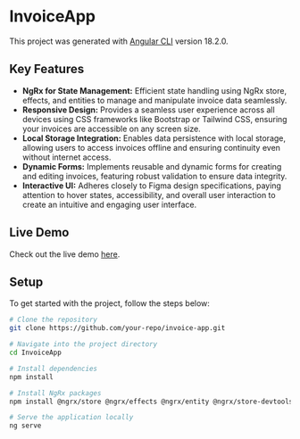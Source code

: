 # InvoiceApp

This project was generated with [Angular CLI](https://github.com/angular/angular-cli) version 18.2.0.

## Key Features

- **NgRx for State Management:** Efficient state handling using NgRx store, effects, and entities to manage and manipulate invoice data seamlessly.
- **Responsive Design:** Provides a seamless user experience across all devices using CSS frameworks like Bootstrap or Tailwind CSS, ensuring your invoices are accessible on any screen size.
- **Local Storage Integration:** Enables data persistence with local storage, allowing users to access invoices offline and ensuring continuity even without internet access.
- **Dynamic Forms:** Implements reusable and dynamic forms for creating and editing invoices, featuring robust validation to ensure data integrity.
- **Interactive UI:** Adheres closely to Figma design specifications, paying attention to hover states, accessibility, and overall user interaction to create an intuitive and engaging user interface.

## Live Demo

Check out the live demo [here](https://moses-invoice-app.netlify.app/).

## Setup

To get started with the project, follow the steps below:

```bash
# Clone the repository
git clone https://github.com/your-repo/invoice-app.git

# Navigate into the project directory
cd InvoiceApp

# Install dependencies
npm install

# Install NgRx packages
npm install @ngrx/store @ngrx/effects @ngrx/entity @ngrx/store-devtools

# Serve the application locally
ng serve
```
